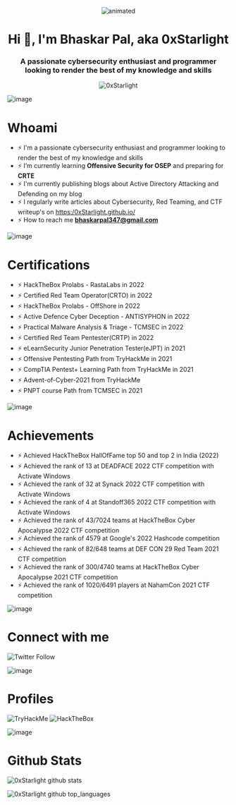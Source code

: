 <p align="center">
  <img src="intro.gif" alt="animated" />
</p>

<h1 align="center">Hi 👋, I'm Bhaskar Pal, aka 0xStarlight</h1>
<h3 align="center">A passionate cybersecurity enthusiast and programmer looking to render the best of my knowledge and skills</h3>
<p align="center"> <img src="https://komarev.com/ghpvc/?username=0xStarlight" alt="0xStarlight" /> </p>

![image](https://user-images.githubusercontent.com/59029171/162222621-7e7fbad3-4f33-4964-94a8-6f6189e97142.png)

# Whoami
- ⚡ I'm a passionate cybersecurity enthusiast and programmer looking to render the best of my knowledge and skills
- ⚡ I’m currently learning **Offensive Security for OSEP** and preparing for **CRTE**
- ⚡ I'm currently publishing blogs about Active Directory Attacking and Defending on my blog
- ⚡ I regularly write articles about Cybersecurity, Red Teaming, and CTF writeup's on [https:/0xStarlight.github.io/](https://0xStarlight.github.io/)
- ⚡ How to reach me **bhaskarpal347@gmail.com**

![image](https://user-images.githubusercontent.com/59029171/162222621-7e7fbad3-4f33-4964-94a8-6f6189e97142.png)

# Certifications
- ⚡ HackTheBox Prolabs - RastaLabs in 2022
- ⚡ Certified Red Team Operator(CRTO) in 2022
- ⚡ HackTheBox Prolabs - OffShore in 2022
- ⚡ Active Defence Cyber Deception - ANTISYPHON in 2022
- ⚡ Practical Malware Analysis & Triage - TCMSEC in 2022
- ⚡ Certified Red Team Pentester(CRTP) in 2022
- ⚡ eLearnSecurity Junior Penetration Tester(eJPT) in 2021
- ⚡ Offensive Pentesting Path from TryHackMe in 2021
- ⚡ CompTIA Pentest+ Learning Path from TryHackMe in 2021
- ⚡ Advent-of-Cyber-2021 from TryHackMe
- ⚡ PNPT course Path from TCMSEC in 2021


![image](https://user-images.githubusercontent.com/59029171/162222621-7e7fbad3-4f33-4964-94a8-6f6189e97142.png)

# Achievements
- ⚡ Achieved HackTheBox HallOfFame top 50 and top 2 in India (2022)
- ⚡ Achieved the rank of 13 at DEADFACE 2022 CTF competition with Activate Windows
- ⚡ Achieved the rank of 32 at Synack 2022 CTF competition with Activate Windows
- ⚡ Achieved the rank of 4 at Standoff365 2022 CTF competition with Activate Windows
- ⚡ Achieved the rank of 43/7024 teams at HackTheBox Cyber Apocalypse 2022 CTF competition
- ⚡ Achieved the rank of 4579 at Google's 2022 Hashcode competition
- ⚡ Achieved the rank of 82/648 teams at DEF CON 29 Red Team 2021 CTF competition
- ⚡ Achieved the rank of 300/4740 teams at HackTheBox Cyber Apocalypse 2021 CTF competition 
- ⚡ Achieved the rank of 1020/6491 players at NahamCon 2021 CTF competition

![image](https://user-images.githubusercontent.com/59029171/162222621-7e7fbad3-4f33-4964-94a8-6f6189e97142.png)

# Connect with me
<img alt="Twitter Follow" src="https://img.shields.io/twitter/follow/Bhaskarpal__?color=blue&label=follow%20%40Bhaskarpal__&logo=twitter&style=for-the-badge">

![image](https://user-images.githubusercontent.com/59029171/162222621-7e7fbad3-4f33-4964-94a8-6f6189e97142.png)

# Profiles
<img src="https://tryhackme-badges.s3.amazonaws.com/biscuit.png" alt="TryHackMe"> <img src="https://www.hackthebox.eu/badge/image/244565" alt="HackTheBox">

![image](https://user-images.githubusercontent.com/59029171/162222621-7e7fbad3-4f33-4964-94a8-6f6189e97142.png)

# Github Stats
![0xStarlight github stats](https://github-readme-stats.vercel.app/api?username=0xStarlight&count_private=true&theme=tokyonight)  

![0xStarlight github top_languages](https://github-readme-stats.vercel.app/api/top-langs?username=0xStarlight&show_icons=true&locale=en&layout=compact&theme=tokyonight)

